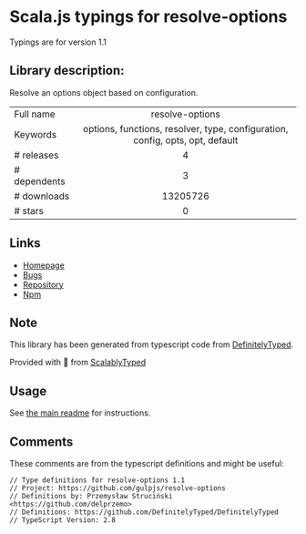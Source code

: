 
# Scala.js typings for resolve-options

Typings are for version 1.1

## Library description:
Resolve an options object based on configuration.

|                    |                 |
| ------------------ | :-------------: |
| Full name          | resolve-options |
| Keywords           | options, functions, resolver, type, configuration, config, opts, opt, default |
| # releases         | 4 |
| # dependents       | 3 |
| # downloads        | 13205726 |
| # stars            | 0 |

## Links
- [Homepage](https://github.com/gulpjs/resolve-options#readme)
- [Bugs](https://github.com/gulpjs/resolve-options/issues)
- [Repository](https://github.com/gulpjs/resolve-options)
- [Npm](https://www.npmjs.com/package/resolve-options)
    


## Note
This library has been generated from typescript code from [DefinitelyTyped](https://definitelytyped.org).

Provided with :purple_heart: from [ScalablyTyped](https://github.com/oyvindberg/ScalablyTyped)

## Usage
See [the main readme](../../readme.md) for instructions.

## Comments

These comments are from the typescript definitions and might be useful:
```
// Type definitions for resolve-options 1.1
// Project: https://github.com/gulpjs/resolve-options
// Definitions by: Przemysław Struciński <https://github.com/delprzemo>
// Definitions: https://github.com/DefinitelyTyped/DefinitelyTyped
// TypeScript Version: 2.8

```

